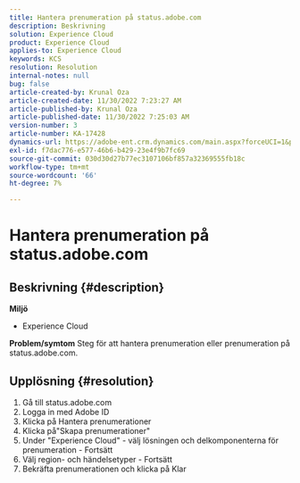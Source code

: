 ```yaml
---
title: Hantera prenumeration på status.adobe.com
description: Beskrivning
solution: Experience Cloud
product: Experience Cloud
applies-to: Experience Cloud
keywords: KCS
resolution: Resolution
internal-notes: null
bug: false
article-created-by: Krunal Oza
article-created-date: 11/30/2022 7:23:27 AM
article-published-by: Krunal Oza
article-published-date: 11/30/2022 7:25:03 AM
version-number: 3
article-number: KA-17428
dynamics-url: https://adobe-ent.crm.dynamics.com/main.aspx?forceUCI=1&pagetype=entityrecord&etn=knowledgearticle&id=e101b6e0-7f70-ed11-9561-6045bd006a22
exl-id: f7dac776-e577-46b6-b429-23e4f9b7fc69
source-git-commit: 030d30d27b77ec3107106bf857a32369555fb18c
workflow-type: tm+mt
source-wordcount: '66'
ht-degree: 7%

---
```


# Hantera prenumeration på status.adobe.com

## Beskrivning {#description}

<b>Miljö</b>
- Experience Cloud



<b>Problem/symtom</b>
Steg för att hantera prenumeration eller prenumeration på status.adobe.com.


## Upplösning {#resolution}


1. Gå till status.adobe.com
2. Logga in med Adobe ID
3. Klicka på Hantera prenumerationer
4. Klicka på&quot;Skapa prenumerationer&quot;
5. Under &quot;Experience Cloud&quot; - välj lösningen och delkomponenterna för prenumeration - Fortsätt
6. Välj region- och händelsetyper - Fortsätt
7. Bekräfta prenumerationen och klicka på Klar
